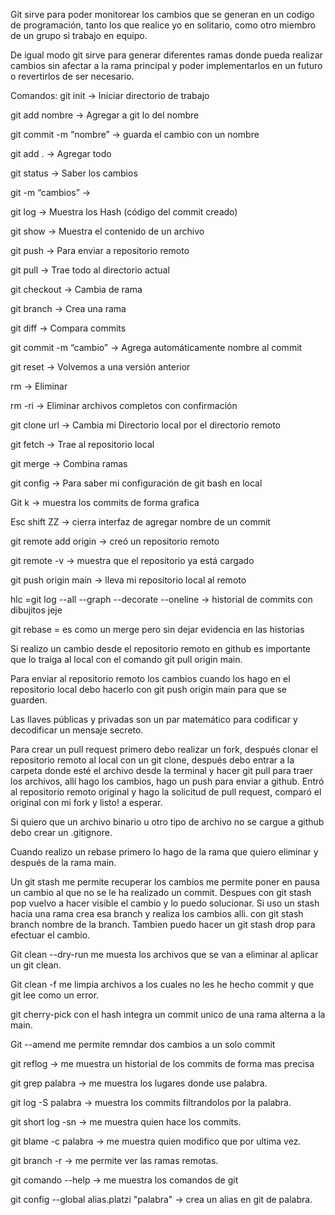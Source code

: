 Git sirve para poder monitorear los cambios que se generan en un codigo de programación, tanto los que realice yo en solitario, como otro miembro de un grupo si trabajo en equipo.

De igual modo git sirve para generar diferentes ramas donde pueda realizar cambios sin afectar a la rama principal y poder implementarlos en un futuro o revertirlos de ser necesario.

Comandos:
git init → Iniciar directorio de trabajo

git add nombre → Agregar a git lo del nombre

git  commit -m “nombre” → guarda el cambio con un nombre

git add . → Agregar todo

git status → Saber los cambios

git -m “cambios” → 

git log → Muestra los Hash (código del commit creado) 

git show → Muestra el contenido de un archivo

git push → Para enviar a repositorio remoto

git pull → Trae todo al directorio actual

git checkout → Cambia de rama

git branch → Crea una rama

git diff → Compara commits

git commit -m “cambio” → Agrega automáticamente nombre al commit

git reset → Volvemos a una versión anterior

rm → Eliminar

rm -ri → Eliminar archivos completos con confirmación

git clone url → Cambia mi Directorio local por el directorio remoto

git fetch → Trae al repositorio local

git merge → Combina ramas

git config → Para saber mi configuración de git bash en local

Git k → muestra los commits de forma grafica

Esc shift ZZ → cierra interfaz de agregar nombre de un commit

git remote add origin → creó un repositorio remoto

git remote -v → muestra que el repositorio ya está cargado

git push origin main → lleva mi repositorio local al remoto

hlc =git log --all --graph --decorate --oneline → historial de commits con dibujitos jeje

git rebase = es como un merge pero sin dejar evidencia en las historias

Si realizo un cambio desde el repositorio remoto en github es importante que lo traiga al local con el comando git pull origin main.

Para enviar al repositorio remoto los cambios cuando los hago en el repositorio local debo hacerlo con git push origin main para que se guarden.

Las llaves públicas y privadas son un par matemático para codificar y decodificar un mensaje secreto.

Para crear un pull request primero debo realizar un fork, después clonar el repositorio remoto al local con un git clone, después debo entrar a la carpeta donde esté el archivo desde la terminal y hacer git pull para traer los archivos, allí hago los cambios, hago un push para enviar a github. Entró al repositorio remoto original y hago la solicitud de pull request, comparó el original con mi fork y listo! a esperar.

Si quiero que un archivo binario u otro tipo de archivo no se cargue a github debo crear un .gitignore.

Cuando realizo un rebase primero lo hago de la rama que quiero eliminar y después de la rama main.

Un git stash me permite recuperar los cambios me permite poner en pausa un cambio al que no se le ha realizado un commit.
Despues con git stash pop vuelvo a hacer visible el cambio y lo puedo solucionar.
Si uso un stash hacia una rama crea esa branch y realiza los cambios alli. con git stash branch nombre de la branch.
Tambien puedo hacer un git stash drop para efectuar el cambio.

Git clean --dry-run me muesta los archivos que se van a eliminar al aplicar un git clean.

Git clean -f me limpia archivos a los cuales no les he hecho commit y que git lee como un error.

git cherry-pick con el hash integra un commit unico de una rama alterna a la main.

Git --amend me permite remndar dos cambios a un solo commit

git reflog → me muestra un historial de los commits de forma mas precisa

git grep palabra → me muestra los lugares donde use palabra.

git log -S palabra → muestra los commits filtrandolos por la palabra.

git short log -sn → me muestra quien hace los commits.

git blame -c palabra → me muestra quien modifico que por ultima vez.

git branch -r → me permite ver las ramas remotas.

git comando --help → me muestra los comandos de git

git config --global alias.platzi "palabra" → crea un alias en git de palabra.
